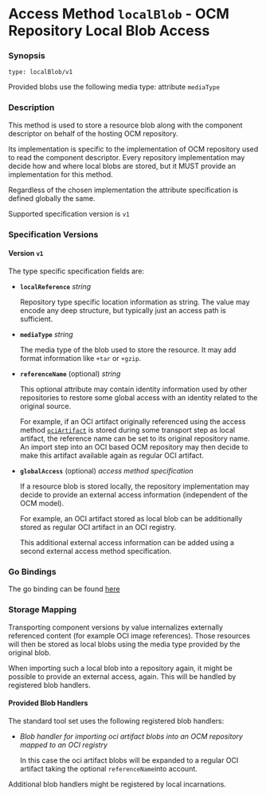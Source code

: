 
# Access Method `localBlob` - OCM Repository Local Blob Access


### Synopsis
```
type: localBlob/v1
```

Provided blobs use the following media type: attribute `mediaType`

### Description

This method is used to store a resource blob along with the component descriptor
on behalf of the hosting OCM repository.

Its implementation is specific to the implementation of OCM
repository used to read the component descriptor. Every repository
implementation may decide how and where local blobs are stored,
but it MUST provide an implementation for this method.

Regardless of the chosen implementation the attribute specification is
defined globally the same.

Supported specification version is `v1`

### Specification Versions

#### Version `v1`

The type specific specification fields are:

- **`localReference`** *string*

  Repository type specific location information as string. The value
  may encode any deep structure, but typically just an access path is sufficient.

- **`mediaType`** *string*

  The media type of the blob used to store the resource. It may add 
  format information like `+tar` or `+gzip`.

- **`referenceName`** (optional) *string*

  This optional attribute may contain identity information used by
  other repositories to restore some global access with an identity
  related to the original source.

  For example, if an OCI artifact originally referenced using the
  access method [`ociArtifact`](../../../../../docs/formats/accessmethods/ociArtifact.md) is stored during
  some transport step as local artifact, the reference name can be set
  to its original repository name. An import step into an OCI based OCM
  repository may then decide to make this artifact available again as 
  regular OCI artifact.

- **`globalAccess`** (optional) *access method specification*

  If a resource blob is stored locally, the repository implementation
  may decide to provide an external access information (independent
  of the OCM model).

  For example, an OCI artifact stored as local blob
  can be additionally stored as regular OCI artifact in an OCI registry.
  
  This additional external access information can be added using
  a second external access method specification.


### Go Bindings

The go binding can be found [here](method.go)

### Storage Mapping

Transporting component versions by value internalizes externally 
referenced content (for example OCI image references). Those 
resources will then be stored as local blobs using the media type provided by the
original blob.

When importing such a local blob into a repository again, it might be possible
to provide an external access, again. This will be handled
by registered blob handlers.

#### Provided Blob Handlers

The standard tool set uses the following registered blob handlers:
- *Blob handler for importing oci artifact blobs into 
an OCM repository mapped to an OCI registry*

  In this case the oci artifact  blobs will be expanded to a regular 
  OCI artifact taking the optional `referenceName`into account.

Additional blob handlers might be registered by local incarnations.